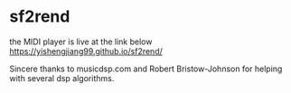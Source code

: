 # sf2rend
the MIDI player is live at the link below https://yishengjiang99.github.io/sf2rend/

Sincere thanks to musicdsp.com and Robert Bristow-Johnson for helping with several dsp algorithms. 
